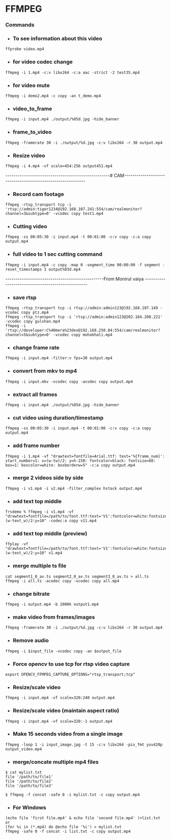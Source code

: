 # FFMPEG
### Commands
- ### To see information about this video
```
ffprobe video.mp4
```
- ### for video codec change
```
ffmpeg -i 1.mp4 -c:v libx264 -c:a aac -strict -2 test35.mp4
```
- ### for video mute
```
ffmpeg -i demo2.mp4 -c copy -an t_demo.mp4
```
- ### video_to_frame
```
ffmpeg -i input.mp4 ./output/%05d.jpg -hide_banner
```
- ### frame_to_video
```
ffmpeg -framerate 30 -i ./output/%d.jpg -c:v libx264 -r 30 output.mp4
```
- ### Resize video
```
ffmpeg -i 4.mp4 -vf scale=454:256 output451.mp4
```



---------------------------------------------------# CAM-----------------------------------------------------------
- ### Record cam footage
```
ffmpeg -rtsp_transport tcp -i 'rtsp://admin:tiger1234@192.168.107.241:554/cam/realmonitor?channel=3&subtype=0' -vcodec copy test1.mp4
```
- ### Cutting video
 ```
ffmpeg -ss 00:05:30 -i input.mp4 -t 00:01:00 -c:v copy -c:a copy output.mp4
```
- ### full video to 1 sec cutting command
```
ffmpeg -i input.mp4 -c copy -map 0 -segment_time 00:00:00 -f segment -reset_timestamps 1 output%03d.mp4
 ```


------------------------------------------------From Monirul vaiya --------------------------------------------------
- ### save rtsp
```
ffmpeg -rtsp_transport tcp -i rtsp://admin:admin123@192.168.107.149 -vcodec copy ptz.mp4
ffmpeg -rtsp_transport tcp -i 'rtsp://admin:admin123@202.164.208.221' -vcodec copy gulshan.mp4
ffmpeg -i 'rtsp://developer:C%40mera%23dev@192.168.250.84:554/cam/realmonitor?channel=5&subtype=0' -vcodec copy mohakhali.mp4
```
- ### change frame rate
```
ffmpeg -i input.mp4 -filter:v fps=30 output.mp4
```
- ### convert from mkv to mp4
```
ffmpeg -i input.mkv -vcodec copy -acodec copy output.mp4
```
- ### extract all frames
```
ffmpeg -i input.mp4 ./output/%05d.jpg -hide_banner
```
- ### cut video using duration/timestamp
```
ffmpeg -ss 00:05:30 -i input.mp4 -t 00:01:00 -c:v copy -c:a copy output.mp4
```
- ### add frame number
```
ffmpeg -i 1.mp4 -vf "drawtext=fontfile=Arial.ttf: text='%{frame_num}': start_number=1: x=(w-tw)/2: y=h-150: fontcolor=black: fontsize=60: box=1: boxcolor=white: boxborderw=5" -c:a copy output.mp4
```
- ### merge 2 videos side by side
```
ffmpeg -i v1.mp4 -i v2.mp4 -filter_complex hstack output.mp4
```
- ### add text top middle
```
frsdemo % ffmpeg -i v1.mp4 -vf "drawtext=fontfile=/path/to/font.ttf:text='V1':fontcolor=white:fontsize=24:box=1:boxcolor=black@0.5:boxborderw=5:x=(w-text_w)/2:y=10" -codec:a copy v11.mp4
```
- ### add text top middle (preview)
```
ffplay -vf "drawtext=fontfile=/path/to/font.ttf:text='V1':fontcolor=white:fontsize=24:box=1:boxcolor=black@0.5:boxborderw=5:x=(w-text_w)/2:y=10" v1.mp4
```
- ### merge multiple ts file 
```
cat segment1_0_av.ts segment2_0_av.ts segment3_0_av.ts > all.ts
ffmpeg -i all.ts -acodec copy -vcodec copy all.mp4
```
- ### change bitrate
```
ffmpeg -i output.mp4 -b 2000k output1.mp4
```
- ### make video from frames/images
```
ffmpeg -framerate 30 -i ./output/%d.jpg -c:v libx264 -r 30 output.mp4
```
- ### Remove audio
```
ffmpeg -i $input_file -vcodec copy -an $output_file
```
- ### Force opencv to use tcp for rtsp video capture
```
export OPENCV_FFMPEG_CAPTURE_OPTIONS="rtsp_transport;tcp"
```
- ### Resize/scale video
```
ffmpeg -i input.mp4 -vf scale=320:240 output.mp4
```
- ### Resize/scale video (maintain aspect ratio)
```
ffmpeg -i input.mp4 -vf scale=320:-1 output.mp4
```
- ### Make 15 seconds video from a single image
```
ffmpeg -loop 1 -i input_image.jpg -t 15 -c:v libx264 -pix_fmt yuv420p output_video.mp4
```
- ### merge/concate multiple mp4 files
```
$ cat mylist.txt
file '/path/to/file1'
file '/path/to/file2'
file '/path/to/file3'
    
$ ffmpeg -f concat -safe 0 -i mylist.txt -c copy output.mp4

```
- ###  For Windows
```
(echo file 'first file.mp4' & echo file 'second file.mp4' )>list.txt
or
(for %i in (*.mp4) do @echo file '%i') > mylist.txt
ffmpeg -safe 0 -f concat -i list.txt -c copy output.mp4
```



